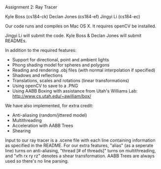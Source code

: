 Assignment 2: Ray Tracer

Kyle Boss (cs184-ck)
Declan Jones (cs184-ef)
Jingyi Li (cs184-ec)

Our code runs and compiles on Mac OS X. It requires openCV be installed.

Jingyi Li will submit the code. Kyle Boss & Declan Jones will submit READMEs.

In addition to the required features:
- Support for directional, point and ambient lights
- Phong shading model for spheres and polygons
- Reading and rendering .obj files (with normal interpolation if specified)
- Shadows and reflections
- Translations, scales and rotations (linear transformations)
- Using openCV to save to a .PNG
- Using AABB Boxing with assistance from Utah's Williams Lab: http://www.cs.utah.edu/~awilliam/box/

We have also implemented, for extra credit:
- Anti-aliasing (random/jittered model) 
- Multithreading
- Acceleration with AABB Trees
- Shearing

Input to our ray tracer is a .scene file with each line containing information as specified in the README. For our extra features, "alias" (as a seperate line) turns on anti-aliasing, "thread [# of threads]" turns on multithreading, and "xfh rx ry rz" denotes a shear transformation. AABB Trees are always used so there's no line parsing.
